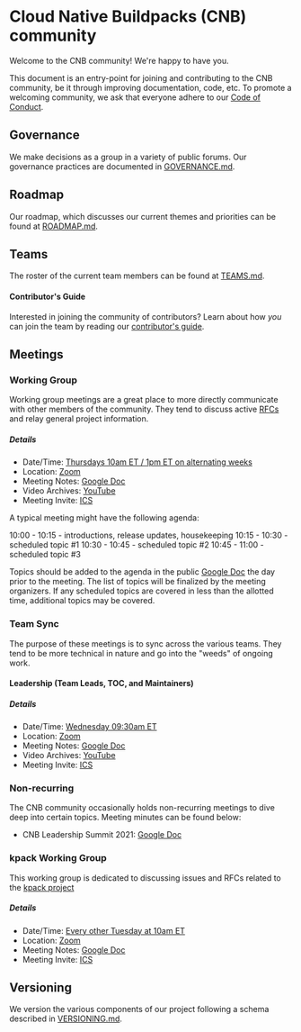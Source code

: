 # Cloud Native Buildpacks (CNB) community

Welcome to the CNB community! We're happy to have you.

This document is an entry-point for joining and contributing to the CNB community, be it through improving documentation, code, etc. To promote a welcoming community, we ask that everyone adhere to our [Code of Conduct](https://github.com/buildpacks/.github/blob/master/CODE_OF_CONDUCT.md).

## Governance

We make decisions as a group in a variety of public forums. Our governance practices are documented in [GOVERNANCE.md](GOVERNANCE.md).

## Roadmap

Our roadmap, which discusses our current themes and priorities can be found at [ROADMAP.md](ROADMAP.md).

## Teams

The roster of the current team members can be found at [TEAMS.md](TEAMS.md).

#### Contributor's Guide

Interested in joining the community of contributors? Learn about how _you_ can join the team by reading our [contributor's guide](contributors/guide.md).

## Meetings

### Working Group

Working group meetings are a great place to more directly communicate with other members of the community. They tend to discuss active [RFCs](https://github.com/buildpacks/rfcs) and relay general project information.

##### Details

  * Date/Time: [Thursdays 10am ET / 1pm ET on alternating weeks](https://buildpacks.io/community/#calendar)
  * Location: [Zoom](https://zoom.us/j/91289548697?pwd=SzNzaHdmVUVBZGhJM20weThIdGdkUT09)
  * Meeting Notes: [Google Doc](https://docs.google.com/document/d/1sq5TpJO-m8aTzgbAiVlS1QdNovne-3ku9FxxC2S_Zs4/edit)
  * Video Archives: [YouTube](https://www.youtube.com/playlist?list=PL1p8pquzNvRpDbbgZ0db0MRA-W5_w0G1U)
  * Meeting Invite: [ICS](https://ics.teamup.com/feed/ksxw26c3km72mq3imn/9046534.ics)

A typical meeting might have the following agenda:

10:00 - 10:15 - introductions, release updates, housekeeping
10:15 - 10:30 - scheduled topic #1
10:30 - 10:45 - scheduled topic #2
10:45 - 11:00 - scheduled topic #3

Topics should be added to the agenda in the public [Google Doc](https://docs.google.com/document/d/1CwixRknj3gAXbi-fTI1-chwtMfy6G3GhdH17aEUjhK0/edit) the day prior to the meeting. The list of topics will be finalized by the meeting organizers. If any scheduled topics are covered in less than the allotted time, additional topics may be covered.

### Team Sync

The purpose of these meetings is to sync across the various teams. They tend to be more technical in nature and go into the "weeds" of ongoing work.

#### Leadership (Team Leads, TOC, and Maintainers)

##### Details

  * Date/Time: [Wednesday 09:30am ET](https://buildpacks.io/community/#calendar)
  * Location: [Zoom](https://zoom.us/j/94897765769?pwd=ZUJWdTJnTEJuZ0hrV1MxZFN6MGR3Zz09)
  * Meeting Notes: [Google Doc](https://docs.google.com/document/d/1zBYJsBwcwLZ5huG4nt7t7kYqaL1W_J12WuLsr2a9mAo/edit)
  * Video Archives: [YouTube](https://www.youtube.com/playlist?list=PL1p8pquzNvRrmgWFRihDcjgv8ra2nCiI6)
  * Meeting Invite: [ICS](https://ics.teamup.com/feed/ksxw26c3km72mq3imn/9046533.ics)

### Non-recurring

The CNB community occasionally holds non-recurring meetings to dive deep into certain topics. Meeting minutes can be found below:

  * CNB Leadership Summit 2021: [Google Doc](https://docs.google.com/document/d/1FfCKoJoW8uQUTpALYwpr9PsdNBgRZLwxD3sTilcZznM/edit#)

### kpack Working Group

This working group is dedicated to discussing issues and RFCs related to the [kpack project](https://github.com/buildpacks-community/kpack)

##### Details

  * Date/Time: [Every other Tuesday at 10am ET](https://buildpacks.io/community/#calendar)
  * Location: [Zoom](https://vmware.zoom.us/j/95871799646?pwd=eEF3VXNGSmQrQTJ0eWZTc1B4dHp4UT09)
  * Meeting Notes: [Google Doc](https://docs.google.com/document/d/1I9n5pVsuos7mJPrzr5YbSPqSXymPaRbhVtcmSGEkUMc/edit)
  * Meeting Invite: [ICS](https://ics.teamup.com/feed/ksxw26c3km72mq3imn/10287223.ics)


## Versioning
We version the various components of our project following a schema described in [VERSIONING.md](VERSIONING.md).
